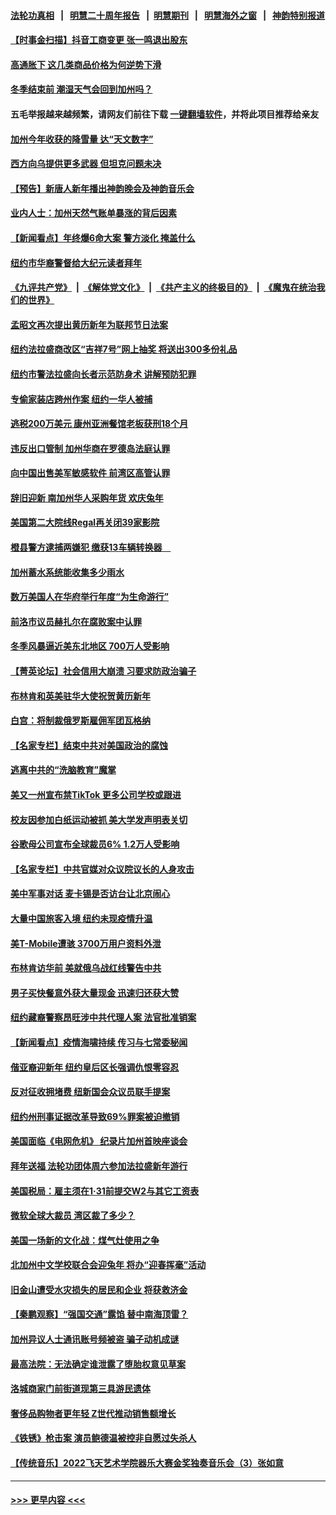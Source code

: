 #### [法轮功真相](https://github.com/gfw-breaker/truth/blob/master/README.md?t=0) &nbsp;&nbsp;|&nbsp;&nbsp; [明慧二十周年报告](https://github.com/gfw-breaker/mh-reports/blob/master/README.md?t=0) &nbsp;&nbsp;|&nbsp;&nbsp;[明慧期刊](https://github.com/gfw-breaker/mh-qikan) &nbsp;&nbsp;|&nbsp;&nbsp; [明慧海外之窗](https://github.com/gfw-breaker/mh-news/blob/master/README.md?t=0) &nbsp;&nbsp;|&nbsp;&nbsp; [神韵特别报道](https://github.com/gfw-breaker/mh-news/blob/master/shenyun.md?t=0)
#### [【时事金扫描】抖音工商变更 张一鸣退出股东](../pages/nsc412/n13912533.md?t=01220643) 
#### [高通胀下 这几类商品价格为何逆势下滑](../pages/nsc412/n13912549.md?t=01220643) 
#### [冬季结束前 潮湿天气会回到加州吗？](../pages/nsc412/n13912420.md?t=01220643) 
#### 五毛举报越来越频繁，请网友们前往下载 [一键翻墙软件](https://github.com/gfw-breaker/ssr-accounts)，并将此项目推荐给亲友
#### [加州今年收获的降雪量  达“天文数字”](../pages/nsc412/n13912413.md?t=01220643) 
#### [西方向乌提供更多武器 但坦克问题未决](../pages/nsc412/n13912538.md?t=01220643) 
#### [【预告】新唐人新年播出神韵晚会及神韵音乐会](../pages/nsc412/n13906542.md?t=01220643) 
#### [业内人士：加州天然气账单暴涨的背后因素](../pages/nsc412/n13912139.md?t=01220643) 
#### [【新闻看点】年终爆6命大案 警方淡化 掩盖什么](../pages/nsc412/n13912076.md?t=01220643) 
#### [纽约市华裔警督给大纪元读者拜年](../pages/nsc412/n13912181.md?t=01220643) 
#### [《九评共产党》](https://github.com/begood0513/9ping.md/blob/master/README.md) &nbsp;|&nbsp; [《解体党文化》](../../../../jtdwh.md/blob/master/README.md)  &nbsp;|&nbsp; [《共产主义的终极目的》](../../../../gczydzjmd.md/blob/master/README.md) &nbsp;|&nbsp; [《魔鬼在统治我们的世界》](../../../../mgztzwmdsj.md/blob/master/README.md) 
#### [孟昭文再次提出黄历新年为联邦节日法案](../pages/nsc412/n13912169.md?t=01220643) 
#### [纽约法拉盛商改区“吉祥7号”网上抽奖  将送出300多份礼品](../pages/nsc412/n13912171.md?t=01220643) 
#### [纽约市警法拉盛向长者示范防身术 讲解预防犯罪](../pages/nsc412/n13912189.md?t=01220643) 
#### [专偷家装店跨州作案 纽约一华人被捕](../pages/nsc412/n13912198.md?t=01220643) 
#### [逃税200万美元 康州亚洲餐馆老板获刑18个月](../pages/nsc412/n13912197.md?t=01220643) 
#### [违反出口管制 加州华商在罗德岛法庭认罪](../pages/nsc412/n13912173.md?t=01220643) 
#### [向中国出售美军敏感软件 前湾区高管认罪](../pages/nsc412/n13912179.md?t=01220643) 
#### [辞旧迎新 南加州华人采购年货 欢庆兔年](../pages/nsc412/n13912176.md?t=01220643) 
#### [美国第二大院线Regal再关闭39家影院](../pages/nsc412/n13912099.md?t=01220643) 
#### [橙县警方逮捕两嫌犯 缴获13车辆转换器　](../pages/nsc412/n13912127.md?t=01220643) 
#### [加州蓄水系统能收集多少雨水](../pages/nsc412/n13912114.md?t=01220643) 
#### [数万美国人在华府举行年度“为生命游行”](../pages/nsc412/n13912073.md?t=01220643) 
#### [前洛市议员赫扎尔在腐败案中认罪](../pages/nsc412/n13912108.md?t=01220643) 
#### [冬季风暴逼近美东北地区 700万人受影响](../pages/nsc412/n13912068.md?t=01220643) 
#### [【菁英论坛】社会信用大崩溃 习要求防政治骗子](../pages/nsc412/n13912046.md?t=01220643) 
#### [布林肯和英美驻华大使祝贺黄历新年](../pages/nsc412/n13912047.md?t=01220643) 
#### [白宫：将制裁俄罗斯雇佣军团瓦格纳](../pages/nsc412/n13912045.md?t=01220643) 
#### [【名家专栏】结束中共对美国政治的腐蚀](../pages/nsc412/n13911047.md?t=01220643) 
#### [逃离中共的“洗脑教育”魔掌](../pages/nsc412/n13912049.md?t=01220643) 
#### [美又一州宣布禁TikTok 更多公司学校或跟进](../pages/nsc412/n13911993.md?t=01220643) 
#### [校友因参加白纸运动被抓 美大学发声明表关切](../pages/nsc412/n13912005.md?t=01220643) 
#### [谷歌母公司宣布全球裁员6% 1.2万人受影响](../pages/nsc412/n13911901.md?t=01220643) 
#### [【名家专栏】中共官媒对众议院议长的人身攻击](../pages/nsc412/n13911919.md?t=01220643) 
#### [美中军事对话 麦卡锡是否访台让北京闹心](../pages/nsc412/n13912004.md?t=01220643) 
#### [大量中国旅客入境 纽约未现疫情升温](../pages/nsc412/n13911489.md?t=01220643) 
#### [美T-Mobile遭骇 3700万用户资料外泄](../pages/nsc412/n13911980.md?t=01220643) 
#### [布林肯访华前 美就俄乌战红线警告中共](../pages/nsc412/n13911991.md?t=01220643) 
#### [男子买快餐意外获大量现金 迅速归还获大赞](../pages/nsc412/n13911583.md?t=01220643) 
#### [纽约藏裔警察昂旺涉中共代理人案 法官批准销案](../pages/nsc412/n13911484.md?t=01220643) 
#### [【新闻看点】疫情海啸持续 传习与七常委秘闻](../pages/nsc412/n13911302.md?t=01220643) 
#### [偕亚裔迎新年 纽约皇后区长强调仇恨零容忍](../pages/nsc412/n13911461.md?t=01220643) 
#### [反对征收拥堵费 纽新国会众议员联手提案](../pages/nsc412/n13911449.md?t=01220643) 
#### [纽约州刑事证据改革导致69%罪案被迫撤销](../pages/nsc412/n13911452.md?t=01220643) 
#### [美国面临《电网危机》 纪录片加州首映座谈会](../pages/nsc412/n13911497.md?t=01220643) 
#### [拜年送福 法轮功团体周六参加法拉盛新年游行](../pages/nsc412/n13911486.md?t=01220643) 
#### [美国税局：雇主须在1‧31前提交W2与其它工资表](../pages/nsc412/n13910508.md?t=01220643) 
#### [微软全球大裁员 湾区裁了多少？](../pages/nsc412/n13911443.md?t=01220643) 
#### [美国一场新的文化战：煤气灶使用之争](../pages/nsc412/n13911330.md?t=01220643) 
#### [北加州中文学校联合会迎兔年 将办“迎春挥毫”活动](../pages/nsc412/n13911406.md?t=01220643) 
#### [旧金山遭受水灾损失的居民和企业 将获救济金](../pages/nsc412/n13911395.md?t=01220643) 
#### [【秦鹏观察】“强国交通”露馅 替中南海顶雷？](../pages/nsc412/n13911339.md?t=01220643) 
#### [加州异议人士通讯账号频被盗 骗子动机成谜](../pages/nsc412/n13911364.md?t=01220643) 
#### [最高法院：无法确定谁泄露了堕胎权意见草案](../pages/nsc412/n13911262.md?t=01220643) 
#### [洛城商家门前街道现第三具游民遗体](../pages/nsc412/n13911323.md?t=01220643) 
#### [奢侈品购物者更年轻 Z世代推动销售额增长](../pages/nsc412/n13911305.md?t=01220643) 
#### [《铁锈》枪击案 演员鲍德温被控非自愿过失杀人](../pages/nsc412/n13911304.md?t=01220643) 
#### [【传统音乐】2022飞天艺术学院器乐大赛金奖独奏音乐会（3）张如意](../pages/nsc412/n13911172.md?t=01220643) 

----
#### [ >>> 更早内容 <<< ](../indexes/nsc412-earlier.md)
